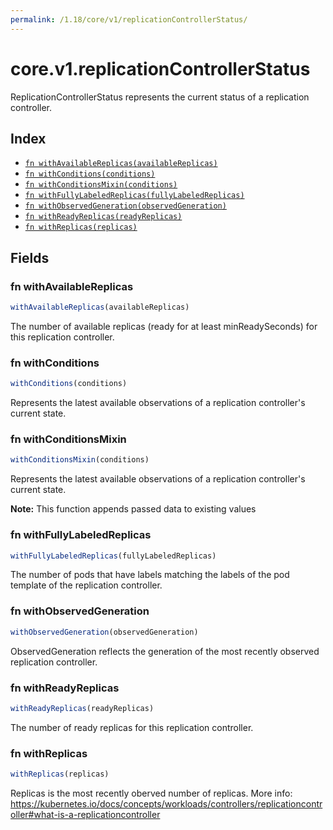 ```yaml
---
permalink: /1.18/core/v1/replicationControllerStatus/
---
```


# core.v1.replicationControllerStatus

ReplicationControllerStatus represents the current status of a replication controller.

## Index

* [`fn withAvailableReplicas(availableReplicas)`](#fn-withavailablereplicas)
* [`fn withConditions(conditions)`](#fn-withconditions)
* [`fn withConditionsMixin(conditions)`](#fn-withconditionsmixin)
* [`fn withFullyLabeledReplicas(fullyLabeledReplicas)`](#fn-withfullylabeledreplicas)
* [`fn withObservedGeneration(observedGeneration)`](#fn-withobservedgeneration)
* [`fn withReadyReplicas(readyReplicas)`](#fn-withreadyreplicas)
* [`fn withReplicas(replicas)`](#fn-withreplicas)

## Fields

### fn withAvailableReplicas

```ts
withAvailableReplicas(availableReplicas)
```

The number of available replicas (ready for at least minReadySeconds) for this replication controller.

### fn withConditions

```ts
withConditions(conditions)
```

Represents the latest available observations of a replication controller's current state.

### fn withConditionsMixin

```ts
withConditionsMixin(conditions)
```

Represents the latest available observations of a replication controller's current state.

**Note:** This function appends passed data to existing values

### fn withFullyLabeledReplicas

```ts
withFullyLabeledReplicas(fullyLabeledReplicas)
```

The number of pods that have labels matching the labels of the pod template of the replication controller.

### fn withObservedGeneration

```ts
withObservedGeneration(observedGeneration)
```

ObservedGeneration reflects the generation of the most recently observed replication controller.

### fn withReadyReplicas

```ts
withReadyReplicas(readyReplicas)
```

The number of ready replicas for this replication controller.

### fn withReplicas

```ts
withReplicas(replicas)
```

Replicas is the most recently oberved number of replicas. More info: https://kubernetes.io/docs/concepts/workloads/controllers/replicationcontroller#what-is-a-replicationcontroller
